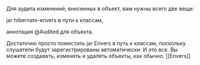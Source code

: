 Для аудита изменений, внесенных в объект, вам нужны всего две вещи:  
  
jar hibernate-envers в пути к классам,  
  
аннотация @Audited для объекта.

Достаточно просто поместить jar Envers в путь к классам, поскольку слушатели будут зарегистрированы автоматически.
И это все. Вы можете создавать, изменять и удалять объекты, как обычно.
[[Envers]]